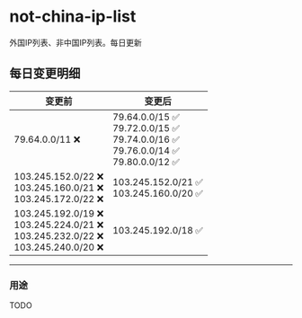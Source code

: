 # not-china-ip-list
外国IP列表、非中国IP列表。每日更新

每日变更明细
--------------------
|  变更前   | 变更后 |
|  ----  | ----  |
|  79.64.0.0/11 :x:  | 79.64.0.0/15 :white_check_mark: <br> 79.72.0.0/15 :white_check_mark: <br> 79.74.0.0/16 :white_check_mark: <br> 79.76.0.0/14 :white_check_mark: <br> 79.80.0.0/12 :white_check_mark: <br>  | 
|  103.245.152.0/22 :x: <br> 103.245.160.0/21 :x: <br> 103.245.172.0/22 :x: <br> | 103.245.152.0/21 :white_check_mark: <br> 103.245.160.0/20 :white_check_mark: <br>  | 
|  103.245.192.0/19 :x: <br> 103.245.224.0/21 :x: <br> 103.245.232.0/22 :x: <br> 103.245.240.0/20 :x: <br> | 103.245.192.0/18 :white_check_mark: | 

--------------------
### 用途
TODO
